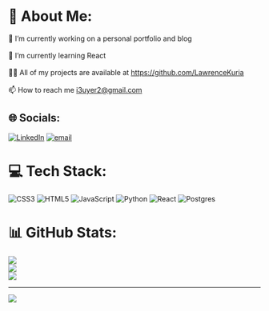 # 💫 About Me:
🔭 I’m currently working on a personal portfolio and blog<br><br>🌱 I’m currently learning React<br><br>👨‍💻 All of my projects are available at https://github.com/LawrenceKuria<br><br>📫 How to reach me i3uyer2@gmail.com


## 🌐 Socials:
[![LinkedIn](https://img.shields.io/badge/LinkedIn-%230077B5.svg?logo=linkedin&logoColor=white)](https://linkedin.com/in/lawrence-kuria) [![email](https://img.shields.io/badge/Email-D14836?logo=gmail&logoColor=white)](mailto:lkuria@ucsc.edu) 

# 💻 Tech Stack:
![CSS3](https://img.shields.io/badge/css3-%231572B6.svg?style=for-the-badge&logo=css3&logoColor=white) ![HTML5](https://img.shields.io/badge/html5-%23E34F26.svg?style=for-the-badge&logo=html5&logoColor=white) ![JavaScript](https://img.shields.io/badge/javascript-%23323330.svg?style=for-the-badge&logo=javascript&logoColor=%23F7DF1E) ![Python](https://img.shields.io/badge/python-3670A0?style=for-the-badge&logo=python&logoColor=ffdd54) ![React](https://img.shields.io/badge/react-%2320232a.svg?style=for-the-badge&logo=react&logoColor=%2361DAFB) ![Postgres](https://img.shields.io/badge/postgres-%23316192.svg?style=for-the-badge&logo=postgresql&logoColor=white)
# 📊 GitHub Stats:
![](https://github-readme-stats.vercel.app/api?username=LawrenceKuria&theme=dark&hide_border=false&include_all_commits=false&count_private=false)<br/>
![](https://nirzak-streak-stats.vercel.app/?user=LawrenceKuria&theme=dark&hide_border=false)<br/>
![](https://github-readme-stats.vercel.app/api/top-langs/?username=LawrenceKuria&theme=dark&hide_border=false&include_all_commits=false&count_private=false&layout=compact)

---
[![](https://visitcount.itsvg.in/api?id=LawrenceKuria&icon=0&color=0)](https://visitcount.itsvg.in)

<!-- Proudly created with GPRM ( https://gprm.itsvg.in ) -->
